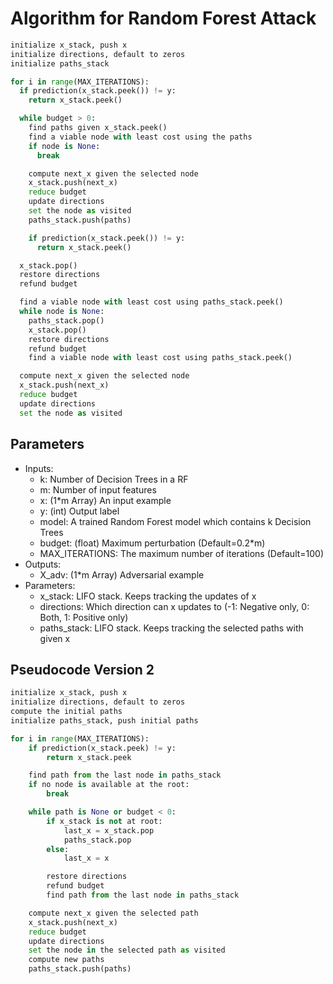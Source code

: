 # Algorithm for Random Forest Attack

```python
initialize x_stack, push x
initialize directions, default to zeros
initialize paths_stack

for i in range(MAX_ITERATIONS):
  if prediction(x_stack.peek()) != y:
    return x_stack.peek()

  while budget > 0:
    find paths given x_stack.peek()
    find a viable node with least cost using the paths
    if node is None:
      break

    compute next_x given the selected node
    x_stack.push(next_x)
    reduce budget
    update directions
    set the node as visited
    paths_stack.push(paths)

    if prediction(x_stack.peek()) != y:
      return x_stack.peek()

  x_stack.pop()
  restore directions
  refund budget

  find a viable node with least cost using paths_stack.peek()
  while node is None:
    paths_stack.pop()
    x_stack.pop()
    restore directions
    refund budget
    find a viable node with least cost using paths_stack.peek()

  compute next_x given the selected node
  x_stack.push(next_x)
  reduce budget
  update directions
  set the node as visited
```

## Parameters

- Inputs:
  - k: Number of Decision Trees in a RF
  - m: Number of input features
  - x: (1\*m Array) An input example
  - y: (int) Output label
  - model: A trained Random Forest model which contains k Decision Trees
  - budget: (float) Maximum perturbation (Default=0.2\*m)
  - MAX_ITERATIONS: The maximum number of iterations (Default=100)
- Outputs:
  - X_adv: (1\*m Array) Adversarial example
- Parameters:
  - x_stack: LIFO stack. Keeps tracking the updates of x
  - directions: Which direction can x updates to (-1: Negative only, 0: Both, 1: Positive only)
  - paths_stack: LIFO stack. Keeps tracking the selected paths with given x

## Pseudocode Version 2

```python
initialize x_stack, push x
initialize directions, default to zeros
compute the initial paths
initialize paths_stack, push initial paths

for i in range(MAX_ITERATIONS):
    if prediction(x_stack.peek) != y:
        return x_stack.peek

    find path from the last node in paths_stack
    if no node is available at the root:
        break

    while path is None or budget < 0:
        if x_stack is not at root:
            last_x = x_stack.pop
            paths_stack.pop
        else:
            last_x = x

        restore directions
        refund budget
        find path from the last node in paths_stack

    compute next_x given the selected path
    x_stack.push(next_x)
    reduce budget
    update directions
    set the node in the selected path as visited
    compute new paths
    paths_stack.push(paths)
```

